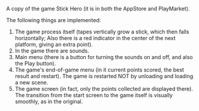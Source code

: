 A copy of the game Stick Hero (it is in both the AppStore and PlayMarket).

The following things are implemented:
1. The game process itself (tapes vertically grow a stick, which then falls horizontally;
Also there is a red indicator in the center of the next platform, giving an extra point).
2. In the game there are sounds.
3. Main menu (there is a button for turning the sounds on and off, and also the Play button).
4. The game's end-of-game menu (in it current points scored, the best result and restart). The game is restarted NOT by unloading and loading a new scene.
5. The game screen (in fact, only the points collected are displayed there). The transition from the start screen to the game itself is visually
smoothly, as in the original.
